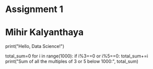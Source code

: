 # Assignment 1 
# Mihir Kalyanthaya

print("Hello, Data Science!")

total_sum=0
for i in range(1000):
    if i%3==0 or i%5==0:
        total_sum+=i
print("Sum of all the multiples of 3 or 5 below 1000:", total_sum)
